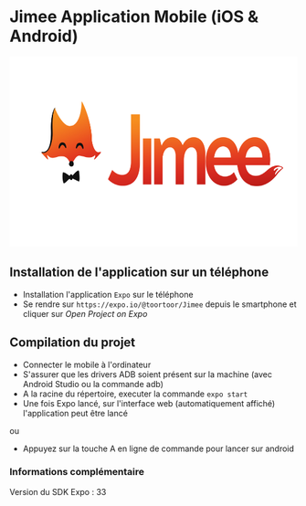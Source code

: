 # Jimee Application Mobile (iOS & Android)

<p style="text-align: center;">
  <img src="assets/images/jimee.jpg" height="333"/>
</p>

## Installation de l'application sur un téléphone

- Installation l'application `Expo` sur le téléphone
- Se rendre sur `https://expo.io/@toortoor/Jimee` depuis le smartphone et cliquer sur *Open Project on Expo*

## Compilation du projet

- Connecter le mobile à l'ordinateur
- S'assurer que les drivers ADB soient présent sur la machine (avec Android Studio ou la commande adb)
- A la racine du répertoire, executer la commande `expo start`
- Une fois Expo lancé, sur l'interface web (automatiquement affiché) l'application peut être lancé

ou

- Appuyez sur la touche A en ligne de commande pour lancer sur android

### Informations complémentaire

Version du SDK Expo : 33
